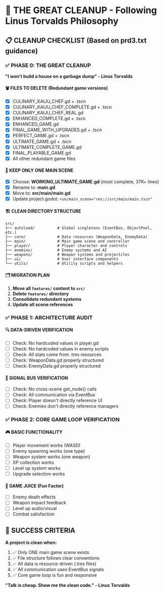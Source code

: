 # 🧹 THE GREAT CLEANUP - Following Linus Torvalds Philosophy

## 📋 CLEANUP CHECKLIST (Based on prd3.txt guidance)

### ✅ PHASE 0: THE GREAT CLEANUP

**"I won't build a house on a garbage dump" - Linus Torvalds**

#### 🗑️ FILES TO DELETE (Redundant game versions)
- [x] CULINARY_KAIJU_CHEF.gd + .tscn
- [x] CULINARY_KAIJU_CHEF_COMPLETE.gd + .tscn  
- [x] CULINARY_KAIJU_CHEF_REAL.gd
- [x] ENHANCED_COMPLETE.gd + .tscn
- [x] ENHANCED_GAME.gd
- [x] FINAL_GAME_WITH_UPGRADES.gd + .tscn
- [x] PERFECT_GAME.gd + .tscn
- [x] ULTIMATE_GAME.gd + .tscn
- [x] ULTIMATE_COMPLETE_GAME.gd
- [x] FINAL_PLAYABLE_GAME.gd
- [x] All other redundant game files

#### 📁 KEEP ONLY ONE MAIN SCENE
- [x] Choose: **WORKING_ULTIMATE_GAME.gd** (most complete, 37K+ lines)
- [x] Rename to: **main.gd** 
- [x] Move to: **src/main/main.gd**
- [x] Update project.godot: `run/main_scene="res://src/main/main.tscn"`

#### 🏗️ CLEAN DIRECTORY STRUCTURE
```
src/
├── autoload/          # Global singletons (EventBus, ObjectPool, etc.)
├── core/              # Data resources (WeaponData, EnemyData)
├── main/              # Main game scene and controller
├── player/            # Player character and controls
├── enemies/           # Enemy systems and AI
├── weapons/           # Weapon systems and projectiles
├── ui/                # User interface components
└── utils/             # Utility scripts and helpers
```

#### 🗂️ MIGRATION PLAN
1. **Move all `features/` content to `src/`**
2. **Delete `features/` directory**
3. **Consolidate redundant systems**
4. **Update all scene references**

### ✅ PHASE 1: ARCHITECTURE AUDIT

#### 🔍 DATA-DRIVEN VERIFICATION
- [ ] Check: No hardcoded values in player.gd
- [ ] Check: No hardcoded values in enemy scripts
- [ ] Check: All stats come from .tres resources
- [ ] Check: WeaponData.gd properly structured
- [ ] Check: EnemyData.gd properly structured

#### 🔗 SIGNAL BUS VERIFICATION  
- [ ] Check: No cross-scene get_node() calls
- [ ] Check: All communication via EventBus
- [ ] Check: Player doesn't directly reference UI
- [ ] Check: Enemies don't directly reference managers

### ✅ PHASE 2: CORE GAME LOOP VERIFICATION

#### 🎮 BASIC FUNCTIONALITY
- [ ] Player movement works (WASD)
- [ ] Enemy spawning works (one type)
- [ ] Weapon system works (one weapon)
- [ ] XP collection works
- [ ] Level up system works
- [ ] Upgrade selection works

#### 🎯 GAME JUICE (Fun Factor)
- [ ] Enemy death effects
- [ ] Weapon impact feedback
- [ ] Level up audio/visual
- [ ] Combat satisfaction

## 🎯 SUCCESS CRITERIA

**A project is clean when:**
1. ✅ Only ONE main game scene exists
2. ✅ File structure follows clear conventions
3. ✅ All data is resource-driven (.tres files)
4. ✅ All communication uses EventBus signals
5. ✅ Core game loop is fun and responsive

**"Talk is cheap. Show me the clean code." - Linus Torvalds**